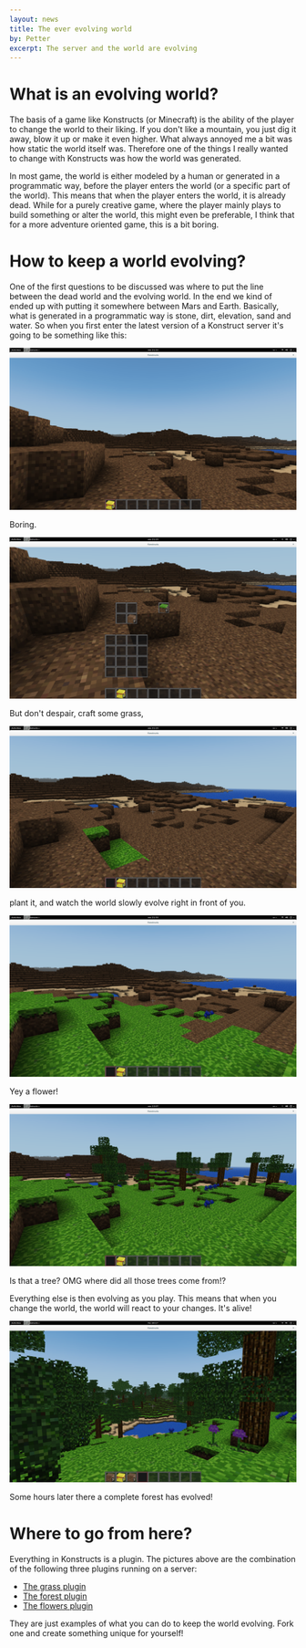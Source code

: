 ```yaml
---
layout: news
title: The ever evolving world
by: Petter
excerpt: The server and the world are evolving
---
```


# What is an evolving world?

The basis of a game like Konstructs (or Minecraft) is the ability of the player to change the world to their liking. If you don't like a mountain, you just dig it away, blow it up or make it even higher. What always annoyed me a bit was how static the world itself was. Therefore one of the things I really wanted to change with Konstructs was how the world was generated.

In most game, the world is either modeled by a human or generated in a programmatic way, before the player enters the world (or a specific part of the world). This means that when the player enters the world, it is already dead. While for a purely creative game, where the player mainly plays to build something or alter the world, this might even be preferable, I think that for a more adventure oriented game, this is a bit boring.

# How to keep a world evolving?

One of the first questions to be discussed was where to put the line between the dead world and the evolving world. In the end we kind of ended up with putting it somewhere between Mars and Earth. Basically, what is generated in a programmatic way is stone, dirt, elevation, sand and water. So when you first enter the latest version of a Konstruct server it's going to be something like this:

![Empty and lifeless world](/images/news/empty-world.png)

<p class="image-with-caption">
Boring.
</p>

![Craft some grass](/images/news/craft-grass.png)

<p class="image-with-caption">
But don't despair, craft some grass,
</p>

![Growing grass](/images/news/growing-grass.png)

<p class="image-with-caption">
plant it, and watch the world slowly evolve right in front of you.
</p>


![A flower](/images/news/growing-grass-flower.png)

<p class="image-with-caption">
Yey a flower!
</p>

![A tree](/images/news/growing-tree.png)

<p class="image-with-caption">
Is that a tree? OMG where did all those trees come from!?
</p>

Everything else is then evolving as you play. This means that when you change the world, the world will react to your changes. It's alive!

![End result](/images/news/growing-result.png)

<p class="image-with-caption">
Some hours later there a complete forest has evolved!
</p>

# Where to go from here?

Everything in Konstructs is a plugin. The pictures above are the combination of the following three plugins running on a server:

- [The grass plugin](https://github.com/konstructs/server-plugin-grass)
- [The forest plugin](https://github.com/konstructs/server-plugin-forest)
- [The flowers plugin](https://github.com/konstructs/server-plugin-flowers)

They are just examples of what you can do to keep the world evolving. Fork one and create something unique for yourself!
